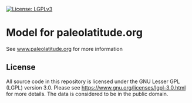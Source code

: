 [![License: LGPLv3](https://img.shields.io/badge/license-LGPLv3-green.svg)](https://www.gnu.org/licenses/lgpl-3.0.en.html)

# Model for paleolatitude.org
See www.paleolatitude.org for more information

## License
All source code in this repository is licensed under the GNU Lesser GPL (LGPL) version 3.0. Please see https://www.gnu.org/licenses/lgpl-3.0.html for more details. The data is considered to be in the public domain.
